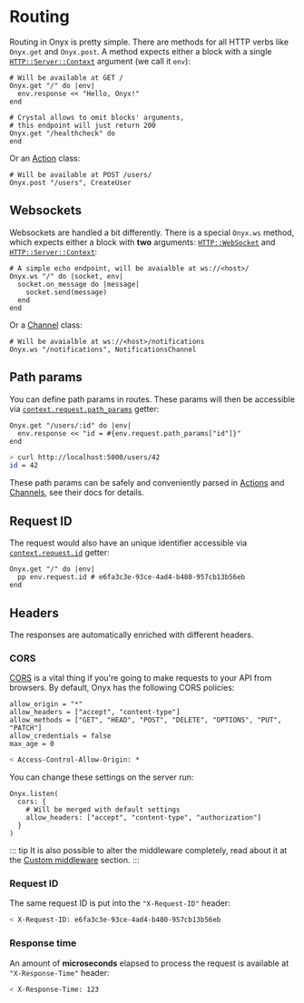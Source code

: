 # Routing

Routing in Onyx is pretty simple. There are methods for all HTTP verbs like `Onyx.get` and `Onyx.post`. A method expects either a block with a single [`HTTP::Server::Context`](https://crystal-lang.org/api/latest/HTTP/Server/Context.html) argument (we call it `env`):

```crystal
# Will be available at GET /
Onyx.get "/" do |env|
  env.response << "Hello, Onyx!"
end

# Crystal allows to omit blocks' arguments,
# this endpoint will just return 200
Onyx.get "/healthcheck" do
end
```

Or an [Action](/rest/actions) class:

```crystal
# Will be available at POST /users/
Onyx.post "/users", CreateUser
```

## Websockets

Websockets are handled a bit differently. There is a special `Onyx.ws` method, which expects either a block with **two** arguments: [`HTTP::WebSocket`](https://crystal-lang.org/api/latest/HTTP/WebSocket.html) and [`HTTP::Server::Context`](https://crystal-lang.org/api/latest/HTTP/Server/Context.html):

```crystal
# A simple echo endpoint, will be avaialble at ws://<host>/
Onyx.ws "/" do |socket, env|
  socket.on_message do |message|
    socket.send(message)
  end
end
```

Or a [Channel](/rest/channels) class:

```crystal
# Will be avaialble at ws://<host>/notifications
Onyx.ws "/notifications", NotificationsChannel
```

## Path params

You can define path params in routes. These params will then be accessible via [`context.request.path_params`](https://api.onyxframework.org/http/HTTP/Request.html#path_params%3AHash%28String%2CString%29-instance-method) getter:

```crystal
Onyx.get "/users/:id" do |env|
  env.response << "id = #{env.request.path_params["id"]}"
end
```

```sh
> curl http://localhost:5000/users/42
id = 42
```

These path params can be safely and conveniently parsed in [Actions](/rest/actions) and [Channels](/rest/channels), see their docs for details.

## Request ID

The request would also have an unique identifier accessible via [`context.request.id`](https://api.onyxframework.org/http/HTTP/Request.html#id-instance-method) getter:

```crystal
Onyx.get "/" do |env|
  pp env.request.id # e6fa3c3e-93ce-4ad4-b480-957cb13b56eb
end
```

## Headers

The responses are automatically enriched with different headers.

### CORS

[CORS](https://en.wikipedia.org/wiki/Cross-origin_resource_sharing) is a vital thing if you're going to make requests to your API from browsers. By default, Onyx has the following CORS policies:

```crystal
allow_origin = "*"
allow_headers = ["accept", "content-type"]
allow_methods = ["GET", "HEAD", "POST", "DELETE", "OPTIONS", "PUT", "PATCH"]
allow_credentials = false
max_age = 0
```

```sh
< Access-Control-Allow-Origin: *
```

You can change these settings on the server run:

```crystal
Onyx.listen(
  cors: {
    # Will be merged with default settings
    allow_headers: ["accept", "content-type", "authorization"]
  }
)
```

::: tip
It is also possible to alter the middleware completely, read about it at the [Custom middleware](/rest/advances/custom-middleware) section.
:::

### Request ID

The same request ID is put into the `"X-Request-ID"` header:

```sh
< X-Request-ID: e6fa3c3e-93ce-4ad4-b480-957cb13b56eb
```

### Response time

An amount of **microseconds** elapsed to process the request is available at `"X-Response-Time"` header:

```sh
< X-Response-Time: 123
```
